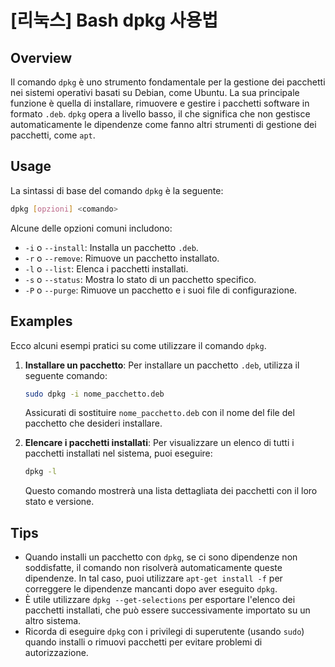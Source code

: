 # [리눅스] Bash dpkg 사용법

## Overview
Il comando `dpkg` è uno strumento fondamentale per la gestione dei pacchetti nei sistemi operativi basati su Debian, come Ubuntu. La sua principale funzione è quella di installare, rimuovere e gestire i pacchetti software in formato `.deb`. `dpkg` opera a livello basso, il che significa che non gestisce automaticamente le dipendenze come fanno altri strumenti di gestione dei pacchetti, come `apt`.

## Usage
La sintassi di base del comando `dpkg` è la seguente:

```bash
dpkg [opzioni] <comando>
```

Alcune delle opzioni comuni includono:

- `-i` o `--install`: Installa un pacchetto `.deb`.
- `-r` o `--remove`: Rimuove un pacchetto installato.
- `-l` o `--list`: Elenca i pacchetti installati.
- `-s` o `--status`: Mostra lo stato di un pacchetto specifico.
- `-P` o `--purge`: Rimuove un pacchetto e i suoi file di configurazione.

## Examples
Ecco alcuni esempi pratici su come utilizzare il comando `dpkg`.

1. **Installare un pacchetto**:
   Per installare un pacchetto `.deb`, utilizza il seguente comando:

   ```bash
   sudo dpkg -i nome_pacchetto.deb
   ```

   Assicurati di sostituire `nome_pacchetto.deb` con il nome del file del pacchetto che desideri installare.

2. **Elencare i pacchetti installati**:
   Per visualizzare un elenco di tutti i pacchetti installati nel sistema, puoi eseguire:

   ```bash
   dpkg -l
   ```

   Questo comando mostrerà una lista dettagliata dei pacchetti con il loro stato e versione.

## Tips
- Quando installi un pacchetto con `dpkg`, se ci sono dipendenze non soddisfatte, il comando non risolverà automaticamente queste dipendenze. In tal caso, puoi utilizzare `apt-get install -f` per correggere le dipendenze mancanti dopo aver eseguito `dpkg`.
- È utile utilizzare `dpkg --get-selections` per esportare l'elenco dei pacchetti installati, che può essere successivamente importato su un altro sistema.
- Ricorda di eseguire `dpkg` con i privilegi di superutente (usando `sudo`) quando installi o rimuovi pacchetti per evitare problemi di autorizzazione.
